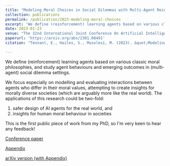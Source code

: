 ```yaml
---
title: "Modeling Moral Choices in Social Dilemmas with Multi-Agent Reinforcement Learning"
collection: publications
permalink: /publication/2023-modeling-moral-choices
excerpt: 'We define (reinforcement) learning agents based on various classic moral philosophies, and study agent behaviours and emerging outcomes in (multi-agent) social dilemma settings.'
date: 2023-01-23
venue: "The 32nd International Joint Conference On Artificial Intelligence (IJCAI'23)"
paperurl: 'https://arxiv.org/abs/2301.08491' 
citation: "Tennant, E., Hailes, S., Musolesi, M. (2023). &quot;Modeling Moral Choices in Social Dilemmas with Multi-Agent Reinforcement Learning.&quot; <i> The 32nd International Joint Conference On Artificial Intelligence (IJCAI'23) </i>"

---
```


We define (reinforcement) learning agents based on various classic moral philosophies, and study agent behaviours and emerging outcomes in (multi-agent) social dilemma settings. 

We focus especially on modelling and evaluating interactions between agents who differ in their moral values, attempting to create insights for morally diverse societies (which are arguably more like the real world). The applications of this research could be two-fold: 
1) safer design of AI agents for the real world, and
2) insights for human moral behaviour in societies 

This is the first public piece of work from my PhD, so I'm very keen to hear any feedback!

[Conference paper](http://liza-karmannaya.github.io/files/Modeling_Moral_Choices_in_Social_Dilemmas_with_Multi_Agent_Reinforcement_Learning.pdf)

[Appendix](http://liza-karmannaya.github.io/files/Appendix-IJCAI_2023___Modeling_Moral_Choice__Camera_Ready_.pdf)

[arXiv version (with Appendix)](http://arxiv.org/abs/2301.08491) 
